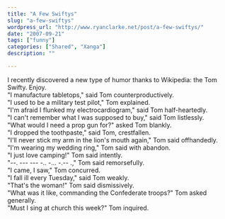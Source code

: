 ```yaml
---
title: "A Few Swiftys"
slug: "a-few-swiftys"
wordpress_url: "http://www.ryanclarke.net/post/a-few-swiftys/"
date: "2007-09-21"
tags: ["funny"]
categories: ["Shared", "Xanga"]
description: ""

---
```


I recently discovered a new type of humor thanks to Wikipedia: the Tom Swifty. Enjoy.  
"I manufacture tabletops," said Tom counterproductively.  
"I used to be a military test pilot," Tom explained.  
"I'm afraid I flunked my electrocardiogram," said Tom half-heartedly.  
"I can't remember what I was supposed to buy," said Tom listlessly.  
"What would I need a prop gun for?" asked Tom blankly.  
"I dropped the toothpaste," said Tom, crestfallen.  
"I'll never stick my arm in the lion's mouth again," Tom said offhandedly.  
"I'm wearing my wedding ring," Tom said with abandon.  
"I just love camping!" Tom said intently.  
"--. --- --- -.. -... -.-- .," Tom said remorsefully.  
"I came, I saw," Tom concurred.  
"I fall ill every Tuesday," said Tom weakly.  
"That's the woman!" Tom said dismissively.  
"What was it like, commanding the Confederate troops?" Tom asked generally.  
"Must I sing at church this week?" Tom inquired.  
